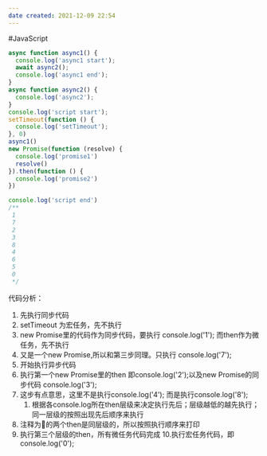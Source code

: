 ```yaml
---
date created: 2021-12-09 22:54
---
```


#JavaScript

```javascript
async function async1() {
  console.log('async1 start');
  await async2();
  console.log('async1 end');
}
async function async2() {
  console.log('async2');
}
console.log('script start');
setTimeout(function () {
  console.log('setTimeout');
}, 0)
async1()
new Promise(function (resolve) {
  console.log('promise1')
  resolve()
}).then(function () {
  console.log('promise2')
})

console.log('script end')
/**
 1
 7
 2 
 3
 8
 4
 6
 5
 0
 */
```

代码分析：

1. 先执行同步代码
2. setTimeout 为宏任务，先不执行
3. new Promise里的代码作为同步代码，要执行 console.log('1'); 而then作为微任务，先不执行
4. 又是一个new Promise,所以和第三步同理。只执行 console.log('7');
5. 开始执行异步代码
6. 执行第一个new Promise里的then 即console.log('2');以及new Promise的同步代码 console.log('3');
7. 这步有点意思，这里不是执行console.log('4'); 而是执行console.log('8');
   1. 根据各console.log所在then层级来决定执行先后；层级越低的越先执行；同一层级的按照出现先后顺序来执行
8. 注释为📌的两个then是同层级的，所以按照执行顺序来打印
9. 执行第三个层级的then，所有微任务代码完成 10.执行宏任务代码，即console.log('0');
